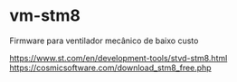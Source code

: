 # vm-stm8
Firmware para ventilador mecânico de baixo custo

https://www.st.com/en/development-tools/stvd-stm8.html
https://cosmicsoftware.com/download_stm8_free.php

